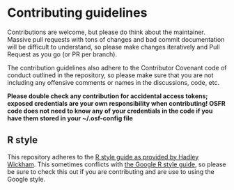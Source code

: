 # Contributing guidelines

Contributions are welcome, but please do think about the maintainer. Massive pull requests with tons of changes and bad commit documentation will be difficult to understand, so please make changes iteratively and Pull Request as you go (or PR per branch).

The contribution guidelines also adhere to the Contributor Covenant code of conduct outlined in the repository, so please make sure that you are not including any offensive comments or names in the discussions, code, etc.

__Please double check any contribution for accidental access tokens; exposed credentials are your own responsibility when contributing! OSFR code does not need to know any of your credentials in the code if you have them stored in your ~/.osf-config file__

## R style

This repository adheres to the [R style guide as provided by Hadley Wickham](http://adv-r.had.co.nz/Style.html). This sometimes conflicts with [the Google R style guide](https://google.github.io/styleguide/Rguide.xml), so please be sure to check this out if you are contributing and are use to using the Google style.
